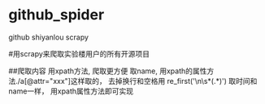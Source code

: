 # github_spider
github shiyanlou scrapy

#用scrapy来爬取实验楼用户的所有开源项目

##爬取内容
用xpath方法,  爬取更方便
取name, 用xpath的属性方法./a[@attr="xxx"]这样取的， 去掉换行和空格用 re_first('\n\s*(.*)')
取时间和name一样， 用xpath属性方法即可实现
